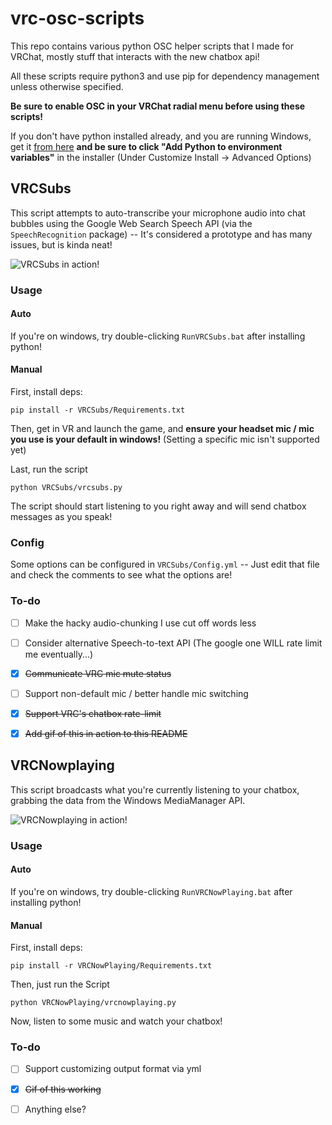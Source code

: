 # vrc-osc-scripts
This repo contains various python OSC helper scripts that I made for VRChat, mostly stuff that interacts with the new chatbox api!

All these scripts require python3 and use pip for dependency management unless otherwise specified.

**Be sure to enable OSC in your VRChat radial menu before using these scripts!**

If you don't have python installed already, and you are running Windows, get it [from here](https://www.python.org/ftp/python/3.10.6/python-3.10.6-amd64.exe) **and be sure to click "Add Python to environment variables"** in the installer (Under Customize Install -> Advanced Options)

## VRCSubs
This script attempts to auto-transcribe your microphone audio into chat bubbles using the Google Web Search Speech API (via the `SpeechRecognition` package) -- It's considered a prototype and has many issues, but is kinda neat!

![VRCSubs in action!](https://raw.githubusercontent.com/cyberkitsune/vrc-osc-scripts/main/img/subtitles.gif)

### Usage
#### Auto
If you're on windows, try double-clicking `RunVRCSubs.bat` after installing python!

#### Manual
First, install deps:
```
pip install -r VRCSubs/Requirements.txt
```

Then, get in VR and launch the game, and **ensure your headset mic / mic you use is your default in windows!** (Setting a specific mic isn't supported yet)

Last, run the script
```
python VRCSubs/vrcsubs.py
```

The script should start listening to you right away and will send chatbox messages as you speak!

### Config
Some options can be configured in `VRCSubs/Config.yml` -- Just edit that file and check the comments to see what the options are!

### To-do
- [ ] Make the hacky audio-chunking I use cut off words less
- [ ] Consider alternative Speech-to-text API (The google one WILL rate limit me eventually...)
- [x] ~~Communicate VRC mic mute status~~
- [ ] Support non-default mic / better handle mic switching
- [X] ~~Support VRC's chatbox rate-limit~~
- [x] ~~Add gif of this in action to this README~~


## VRCNowplaying
This script broadcasts what you're currently listening to your chatbox, grabbing the data from the Windows MediaManager API.

![VRCNowplaying in action!](https://raw.githubusercontent.com/cyberkitsune/vrc-osc-scripts/main/img/nowplaying.gif)

### Usage
#### Auto
If you're on windows, try double-clicking `RunVRCNowPlaying.bat` after installing python!

#### Manual
First, install deps:
```
pip install -r VRCNowPlaying/Requirements.txt
```

Then, just run the Script
```
python VRCNowPlaying/vrcnowplaying.py
```

Now, listen to some music and watch your chatbox!

### To-do
- [ ] Support customizing output format via yml
- [x] ~~Gif of this working~~
- [ ] Anything else?

